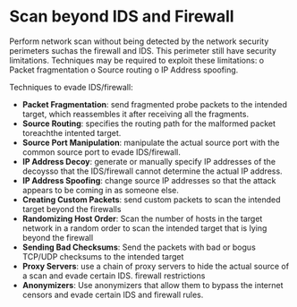 # Scan beyond IDS and Firewall

Perform network scan without being detected by the network security perimeters suchas the firewall and IDS. This perimeter still have security limitations. Techniques may be required to exploit these limitations: o Packet fragmentation o Source routing o IP Address spoofing.

Techniques to evade IDS/firewall:&#x20;

* **Packet Fragmentation**: send fragmented probe packets to the intended target, which reassembles it after receiving all the fragments.&#x20;
* **Source Routing**: specifies the routing path for the malformed packet toreachthe intented target.&#x20;
* **Source Port Manipulation**: manipulate the actual source port with the common source port to evade IDS/firewall.&#x20;
* **IP Address Decoy**: generate or manually specify IP addresses of the decoysso that the IDS/firewall cannot determine the actual IP address.&#x20;
* **IP Address Spoofing**: change source IP addresses so that the attack appears to be coming in as someone else.&#x20;
* **Creating Custom Packets**: send custom packets to scan the intended target beyond the firewalls&#x20;
* **Randomizing Host Order**: Scan the number of hosts in the target network in a random order to scan the intended target that is lying beyond the firewall&#x20;
* **Sending Bad Checksums**: Send the packets with bad or bogus TCP/UDP checksums to the intended target&#x20;
* **Proxy Servers**: use a chain of proxy servers to hide the actual source of a scan and evade certain IDS. firewall restrictions&#x20;
* **Anonymizers**: Use anonymizers that allow them to bypass the internet censors and evade certain IDS and firewall rules.



